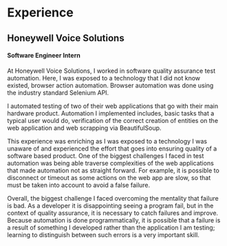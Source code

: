 # Experience  

## Honeywell Voice Solutions  
#### Software Engineer Intern  
At Honeywell Voice Solutions, I worked in software quality assurance test
automation. Here, I was exposed to a technology that I did not know existed,
browser action automation. Browser automation was done using the industry
standard Selenium API.  

I automated testing of two of their web applications that go with their
main hardware product. Automation I implemented includes, basic tasks that
a typical user would do, verification of the correct creation of entities
on the web application and web scrapping via BeautifulSoup.  

This experience was enriching as I was exposed to a technology I was unaware
of and experienced the effort that goes into ensuring quality of a software
based product. One of the biggest challenges I faced in test automation was
being able traverse complexities of the web applications that made automation
not as straight forward. For example, it is possible to disconnect or timeout
as some actions on the web app are slow, so that must be taken into account
to avoid a false failure.  

Overall, the biggest challenge I faced overcoming the mentality that failure
is bad. As a developer it is disappointing seeing a program fail, but in the
context of quality assurance, it is necessary to catch failures and improve.
Because automation is done programmatically, it is possible that a failure is
a result of something I developed rather than the application I am testing;
learning to distinguish between such errors is a very important skill.
